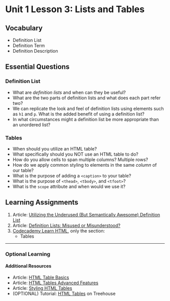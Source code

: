 # Unit 1 Lesson 3: Lists and Tables

## Vocabulary
* Definition List
* Definition Term
* Definition Description

## Essential Questions
### Definition List
* What are _definition lists_ and when can they be useful?
* What are the two parts of definition lists and what does each part refer two?
* We can replicate the look and feel of definition lists using elements such as `h1` and `p`. What is the added benefit of using a definition list?
* In what circumstances might a definition list be more appropriate than an unordered list?

### Tables
* When should you utilize an HTML table?
* What specifically should you NOT use an HTML table to do?
* How do you allow cells to span multiple columns? Multiple rows?
* How do we apply common styling to elements in the same _column_ of our table?
* What is the purpose of adding a `<caption>` to your table?
* What is the purpose of `<thead>`, `<tbody>`, and `<tfoot>`?
* What is the `scope` attribute and when would we use it?

## Learning Assignments
1. Article: [Utilizing the Underused (But Semantically Awesome) Definition List](https://css-tricks.com/utilizing-the-underused-but-semantically-awesome-definition-list/)
2. Article: [Definition Lists: Misused or Misunderstood?](http://maxdesign.com.au/articles/definition/)
3. [Codecademy Learn HTML](https://www.codecademy.com/learn/learn-html), only the section:
    * Tables

___

### Optional Learning

#### Additional Resources
* Article: [HTML Table Basics](https://developer.mozilla.org/en-US/docs/Learn/HTML/Tables/Basics)
* Article: [HTML Tables Advanced Features](https://developer.mozilla.org/en-US/docs/Learn/HTML/Tables/Advanced)
* Article: [Styling HTML Tables](https://developer.mozilla.org/en-US/docs/Learn/CSS/Building_blocks/Styling_tables)
* (OPTIONAL) Tutorial: [HTML Tables](https://teamtreehouse.com/library/html-tables) on Treehouse
